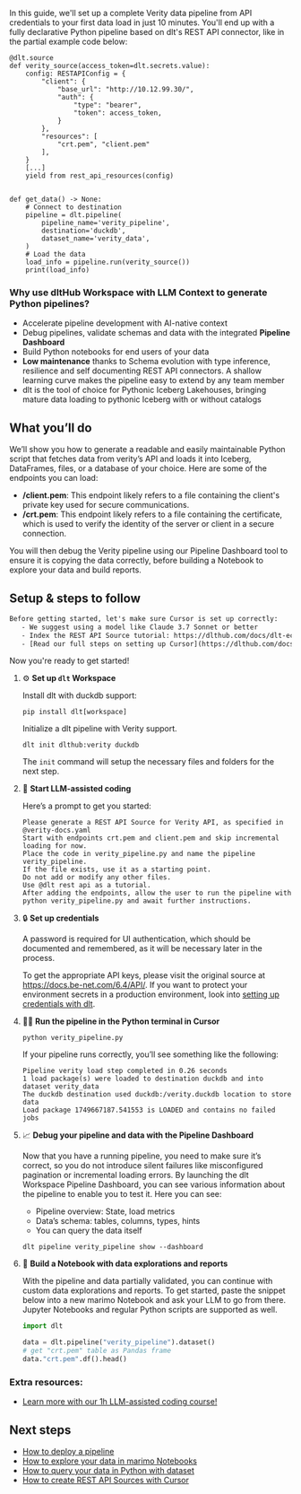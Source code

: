 In this guide, we'll set up a complete Verity data pipeline from API credentials to your first data load in just 10 minutes. You'll end up with a fully declarative Python pipeline based on dlt's REST API connector, like in the partial example code below:

```python-outcome
@dlt.source
def verity_source(access_token=dlt.secrets.value):
    config: RESTAPIConfig = {
        "client": {
            "base_url": "http://10.12.99.30/",
            "auth": {
                "type": "bearer",
                "token": access_token,
            }
        },
        "resources": [
            "crt.pem", "client.pem"
        ],
    }
    [...]
    yield from rest_api_resources(config)


def get_data() -> None:
    # Connect to destination
    pipeline = dlt.pipeline(
        pipeline_name='verity_pipeline',
        destination='duckdb',
        dataset_name='verity_data', 
    )
    # Load the data
    load_info = pipeline.run(verity_source())
    print(load_info) 
```

### Why use dltHub Workspace with LLM Context to generate Python pipelines?

- Accelerate pipeline development with AI-native context
- Debug pipelines, validate schemas and data with the integrated **Pipeline Dashboard**
- Build Python notebooks for end users of your data
- **Low maintenance** thanks to Schema evolution with type inference, resilience and self documenting REST API connectors. A shallow learning curve makes the pipeline easy to extend by any team member
- dlt is the tool of choice for Pythonic Iceberg Lakehouses, bringing mature data loading to pythonic Iceberg with or without catalogs

## What you’ll do

We’ll show you how to generate a readable and easily maintainable Python script that fetches data from verity’s API and loads it into Iceberg, DataFrames, files, or a database of your choice. Here are some of the endpoints you can load:

- **/client.pem**: This endpoint likely refers to a file containing the client's private key used for secure communications.
- **/crt.pem**: This endpoint likely refers to a file containing the certificate, which is used to verify the identity of the server or client in a secure connection.

You will then debug the Verity pipeline using our Pipeline Dashboard tool to ensure it is copying the data correctly, before building a Notebook to explore your data and build reports.

## Setup & steps to follow

```default
Before getting started, let's make sure Cursor is set up correctly:
   - We suggest using a model like Claude 3.7 Sonnet or better
   - Index the REST API Source tutorial: https://dlthub.com/docs/dlt-ecosystem/verified-sources/rest_api/ and add it to context as **@dlt rest api**
   - [Read our full steps on setting up Cursor](https://dlthub.com/docs/dlt-ecosystem/llm-tooling/cursor-restapi#23-configuring-cursor-with-documentation)
```

Now you're ready to get started!

1. ⚙️ **Set up `dlt` Workspace**
    
    Install dlt with duckdb support:
    ```shell
    pip install dlt[workspace]
    ```

    Initialize a dlt pipeline with Verity support.
    ```shell
    dlt init dlthub:verity duckdb
    ```

    The `init` command will setup the necessary files and folders for the next step.
    
2. 🤠 **Start LLM-assisted coding**
    
    Here’s a prompt to get you started:
    
    ```prompt
    Please generate a REST API Source for Verity API, as specified in @verity-docs.yaml 
    Start with endpoints crt.pem and client.pem and skip incremental loading for now. 
    Place the code in verity_pipeline.py and name the pipeline verity_pipeline. 
    If the file exists, use it as a starting point. 
    Do not add or modify any other files. 
    Use @dlt rest api as a tutorial. 
    After adding the endpoints, allow the user to run the pipeline with python verity_pipeline.py and await further instructions.
    ```

    
3. 🔒 **Set up credentials** 
    
    A password is required for UI authentication, which should be documented and remembered, as it will be necessary later in the process.
    
    To get the appropriate API keys, please visit the original source at https://docs.be-net.com/6.4/API/.
    If you want to protect your environment secrets in a production environment, look into [setting up credentials with dlt](https://dlthub.com/docs/walkthroughs/add_credentials).
    
4. 🏃‍♀️ **Run the pipeline in the Python terminal in Cursor**
    
    ```shell
    python verity_pipeline.py
    ```
    
    If your pipeline runs correctly, you’ll see something like the following:
    
    ```shell
    Pipeline verity load step completed in 0.26 seconds
    1 load package(s) were loaded to destination duckdb and into dataset verity_data
    The duckdb destination used duckdb:/verity.duckdb location to store data
    Load package 1749667187.541553 is LOADED and contains no failed jobs
    ```
    
5. 📈 **Debug your pipeline and data with the Pipeline Dashboard**

    Now that you have a running pipeline, you need to make sure it’s correct, so you do not introduce silent failures like misconfigured pagination or incremental loading errors. By launching the dlt Workspace Pipeline Dashboard, you can see various information about the pipeline to enable you to test it. Here you can see:
    - Pipeline overview: State, load metrics
    - Data’s schema: tables, columns, types, hints
    - You can query the data itself
    
    ```shell
    dlt pipeline verity_pipeline show --dashboard
    ```
    
6. 🐍 **Build a Notebook with data explorations and reports**

    With the pipeline and data partially validated, you can continue with custom data explorations and reports. To get started, paste the snippet below into a new marimo Notebook and ask your LLM to go from there. Jupyter Notebooks and regular Python scripts are supported as well.

    
    ```python
    import dlt

   data = dlt.pipeline("verity_pipeline").dataset()
   # get "crt.pem" table as Pandas frame
   data."crt.pem".df().head()
    ```

### Extra resources:

- [Learn more with our 1h LLM-assisted coding course!](https://www.youtube.com/watch?v=GGid70rnJuM)

## Next steps

- [How to deploy a pipeline](https://dlthub.com/docs/walkthroughs/deploy-a-pipeline)
- [How to explore your data in marimo Notebooks](https://dlthub.com/docs/general-usage/dataset-access/marimo)
- [How to query your data in Python with dataset](https://dlthub.com/docs/general-usage/dataset-access/dataset)
- [How to create REST API Sources with Cursor](https://dlthub.com/docs/dlt-ecosystem/llm-tooling/cursor-restapi)